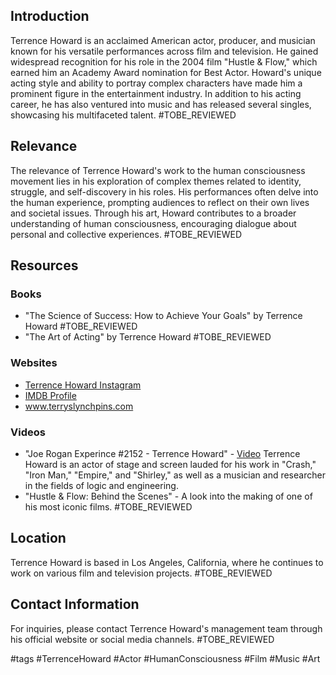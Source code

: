 ## Introduction
Terrence Howard is an acclaimed American actor, producer, and musician known for his versatile performances across film and television. He gained widespread recognition for his role in the 2004 film "Hustle & Flow," which earned him an Academy Award nomination for Best Actor. Howard's unique acting style and ability to portray complex characters have made him a prominent figure in the entertainment industry. In addition to his acting career, he has also ventured into music and has released several singles, showcasing his multifaceted talent. #TOBE_REVIEWED

## Relevance
The relevance of Terrence Howard's work to the human consciousness movement lies in his exploration of complex themes related to identity, struggle, and self-discovery in his roles. His performances often delve into the human experience, prompting audiences to reflect on their own lives and societal issues. Through his art, Howard contributes to a broader understanding of human consciousness, encouraging dialogue about personal and collective experiences. #TOBE_REVIEWED

## Resources

### Books
- "The Science of Success: How to Achieve Your Goals" by Terrence Howard #TOBE_REVIEWED
- "The Art of Acting" by Terrence Howard #TOBE_REVIEWED

### Websites
- [Terrence Howard Instagram](https://www.instagram.com/theterrencehoward/) 
- [IMDB Profile](https://www.imdb.com/name/nm0005024/) 
- www.terryslynchpins.com

### Videos
- "Joe Rogan Experince #2152 - Terrence Howard" - [Video](https://youtu.be/g197xdRZsW0?feature=shared) Terrence Howard is an actor of stage and screen lauded for his work in "Crash," "Iron Man," "Empire," and "Shirley," as well as a musician and researcher in the fields of logic and engineering. 
- "Hustle & Flow: Behind the Scenes" - A look into the making of one of his most iconic films. #TOBE_REVIEWED

## Location
Terrence Howard is based in Los Angeles, California, where he continues to work on various film and television projects. #TOBE_REVIEWED

## Contact Information
For inquiries, please contact Terrence Howard's management team through his official website or social media channels. #TOBE_REVIEWED

#tags
#TerrenceHoward #Actor #HumanConsciousness #Film #Music #Art
